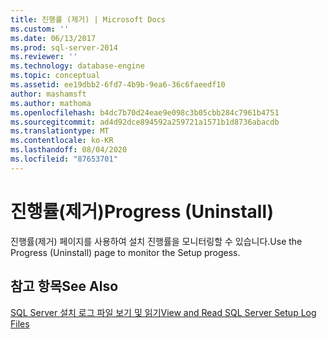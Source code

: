 ```yaml
---
title: 진행률 (제거) | Microsoft Docs
ms.custom: ''
ms.date: 06/13/2017
ms.prod: sql-server-2014
ms.reviewer: ''
ms.technology: database-engine
ms.topic: conceptual
ms.assetid: ee19dbb2-6fd7-4b9b-9ea6-36c6faeedf10
author: mashamsft
ms.author: mathoma
ms.openlocfilehash: b4dc7b70d24eae9e098c3b05cbb284c7961b4751
ms.sourcegitcommit: ad4d92dce894592a259721a1571b1d8736abacdb
ms.translationtype: MT
ms.contentlocale: ko-KR
ms.lasthandoff: 08/04/2020
ms.locfileid: "87653701"
---
```

# <a name="progress-uninstall"></a><span data-ttu-id="591e7-102">진행률(제거)</span><span class="sxs-lookup"><span data-stu-id="591e7-102">Progress (Uninstall)</span></span>
  <span data-ttu-id="591e7-103">진행률(제거) 페이지를 사용하여 설치 진행률을 모니터링할 수 있습니다.</span><span class="sxs-lookup"><span data-stu-id="591e7-103">Use the Progress (Uninstall) page to monitor the Setup progess.</span></span>  
  
## <a name="see-also"></a><span data-ttu-id="591e7-104">참고 항목</span><span class="sxs-lookup"><span data-stu-id="591e7-104">See Also</span></span>  
 [<span data-ttu-id="591e7-105">SQL Server 설치 로그 파일 보기 및 읽기</span><span class="sxs-lookup"><span data-stu-id="591e7-105">View and Read SQL Server Setup Log Files</span></span>](../../database-engine/install-windows/view-and-read-sql-server-setup-log-files.md)  
  
  
